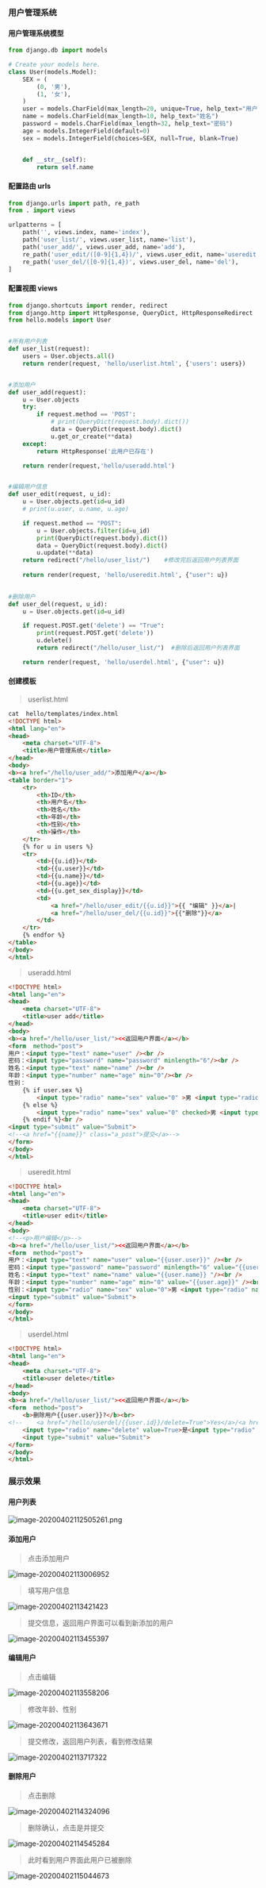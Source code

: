 ### 用户管理系统

#### 用户管理系统模型

```python
from django.db import models

# Create your models here.
class User(models.Model):
    SEX = (
        (0, '男'),
        (1, '女'),
    )
    user = models.CharField(max_length=20, unique=True, help_text="用户名")
    name = models.CharField(max_length=10, help_text="姓名")
    password = models.CharField(max_length=32, help_text="密码")
    age = models.IntegerField(default=0)
    sex = models.IntegerField(choices=SEX, null=True, blank=True)


    def __str__(self):
        return self.name

```

#### 配置路由 urls

```python
from django.urls import path, re_path
from . import views

urlpatterns = [
    path('', views.index, name='index'),
    path('user_list/', views.user_list, name='list'),
    path('user_add/', views.user_add, name='add'),
    re_path('user_edit/([0-9]{1,4})/', views.user_edit, name='useredit'),
    re_path('user_del/([0-9]{1,4})', views.user_del, name='del'),
]
```

#### 配置视图 views

```python
from django.shortcuts import render, redirect
from django.http import HttpResponse, QueryDict, HttpResponseRedirect
from hello.models import User


#所有用户列表
def user_list(request):
    users = User.objects.all()
    return render(request, 'hello/userlist.html', {'users': users})


#添加用户
def user_add(request):
    u = User.objects
    try:
        if request.method == 'POST':
            # print(QueryDict(request.body).dict())
            data = QueryDict(request.body).dict()
            u.get_or_create(**data)
    except:
        return HttpResponse('此用户已存在')

    return render(request,'hello/useradd.html')


#编辑用户信息
def user_edit(request, u_id):
    u = User.objects.get(id=u_id)
    # print(u.user, u.name, u.age)

    if request.method == "POST":
        u = User.objects.filter(id=u_id)
        print(QueryDict(request.body).dict())
        data = QueryDict(request.body).dict()
        u.update(**data)
	return redirect("/hello/user_list/")	#修改完后返回用户列表界面
      
    return render(request, 'hello/useredit.html', {"user": u})
    

#删除用户
def user_del(request, u_id):
    u = User.objects.get(id=u_id)

    if request.POST.get('delete') == "True":
        print(request.POST.get('delete'))
        u.delete()
        return redirect("/hello/user_list/")  #删除后返回用户列表界面

    return render(request, 'hello/userdel.html', {"user": u})
```

#### 创建模板 

> userlist.html

```html
cat  hello/templates/index.html
<!DOCTYPE html>
<html lang="en">
<head>
    <meta charset="UTF-8">
    <title>用户管理系统</title>
</head>
<body>
<b><a href="/hello/user_add/">添加用户</a></b>
<table border="1">
    <tr>
        <th>ID</th>
        <th>用户名</th>
        <th>姓名</th>
        <th>年龄</th>
        <th>性别</th>
        <th>操作</th>
    </tr>
    {% for u in users %}
    <tr>
        <td>{{u.id}}</td>
        <td>{{u.user}}</td>
        <td>{{u.name}}</td>
        <td>{{u.age}}</td>
        <td>{{u.get_sex_display}}</td>
        <td>
            <a href="/hello/user_edit/{{u.id}}">{{ "编辑" }}</a>|
            <a href="/hello/user_del/{{u.id}}">{{"删除"}}</a>
        </td>
    </tr>
    {% endfor %}
</table>
</body>
</html>
```

> useradd.html

```html
<!DOCTYPE html>
<html lang="en">
<head>
    <meta charset="UTF-8">
    <title>user add</title>
</head>
<body>
<b><a href="/hello/user_list/"><<返回用户界面</a></b>
<form  method="post">
用户：<input type="text" name="user" /><br />
密码：<input type="password" name="password" minlength="6"/><br />
姓名：<input type="text" name="name" /><br />
年龄：<input type="number" name="age" min="0"/><br />
性别：
    {% if user.sex %}
        <input type="radio" name="sex" value="0" >男 <input type="radio" name="sex" value="1" checked>女
    {% else %}
        <input type="radio" name="sex" value="0" checked>男 <input type="radio" name="sex" value="1" >女
    {% endif %}<br />
<input type="submit" value="Submit">
<!--<a href="{{name}}" class="a_post">提交</a>-->
</form>
</body>
</html>
```

> useredit.html

```html
<!DOCTYPE html>
<html lang="en">
<head>
    <meta charset="UTF-8">
    <title>user edit</title>
</head>
<body>
<!--<p>用户编辑</p>-->
<b><a href="/hello/user_list/"><<返回用户界面</a></b>
<form  method="post">
用户：<input type="text" name="user" value="{{user.user}}" /><br />
密码：<input type="password" name="password" minlength="6" value="{{user.password}} "/><br />
姓名：<input type="text" name="name" value="{{user.name}} "/><br />
年龄：<input type="number" name="age" min="0" value="{{user.age}}" /><br />
性别：<input type="radio" name="sex" value="0">男 <input type="radio" name="sex" value="1">女<br />
<input type="submit" value="Submit">
</form>
</body>
</html>
```

> userdel.html

```html
<!DOCTYPE html>
<html lang="en">
<head>
    <meta charset="UTF-8">
    <title>user delete</title>
</head>
<body>
<b><a href="/hello/user_list/"><<返回用户界面</a></b>
<form  method="post">
    <b>删除用户{{user.user}}?</b><br>
<!--    <a href="/hello/userdel/{{user.id}}/delete=True">Yes</a>/<a href="/hello/userlist/">No</a>-->
    <input type="radio" name="delete" value=True>是<input type="radio" name="delete" value=False>否
    <input type="submit" value="Submit">
</form>
</body>
</html>
```

### 展示效果

#### 用户列表

![image-20200402112505261.png](https://i.loli.net/2020/04/02/6cjRsOpnMtNyb9l.png) 

#### 添加用户

> 点击添加用户

![image-20200402113006952](https://s1.ax1x.com/2020/04/02/GJpDxO.png)	

> 填写用户信息

![image-20200402113421423](https://s1.ax1x.com/2020/04/02/GJpBRK.png)	

> 提交信息，返回用户界面可以看到新添加的用户

![image-20200402113455397](https://s1.ax1x.com/2020/04/02/GJpRII.png)		

#### 编辑用户

> 点击编辑

![image-20200402113558206](https://s1.ax1x.com/2020/04/02/GJp5z8.png)	

> 修改年龄、性别

![image-20200402113643671](https://s1.ax1x.com/2020/04/02/GJpfit.png)	

> 提交修改，返回用户列表，看到修改结果	

![image-20200402113717322](https://s1.ax1x.com/2020/04/02/GJpoQS.png)		

#### 删除用户

> 点击删除

![image-20200402114324096](https://s1.ax1x.com/2020/04/02/GJpTsg.png)	

> 删除确认，点击是并提交

![image-20200402114545284](https://s1.ax1x.com/2020/04/02/GJpqds.png)	

> 此时看到用户界面此用户已被删除

![image-20200402115044673](https://s1.ax1x.com/2020/04/02/GJP3xf.jpg)		

